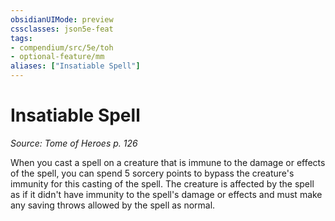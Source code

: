 ```yaml
---
obsidianUIMode: preview
cssclasses: json5e-feat
tags:
- compendium/src/5e/toh
- optional-feature/mm
aliases: ["Insatiable Spell"]
---
```

# Insatiable Spell
*Source: Tome of Heroes p. 126*  

When you cast a spell on a creature that is immune to the damage or effects of the spell, you can spend 5 sorcery points to bypass the creature's immunity for this casting of the spell. The creature is affected by the spell as if it didn't have immunity to the spell's damage or effects and must make any saving throws allowed by the spell as normal.